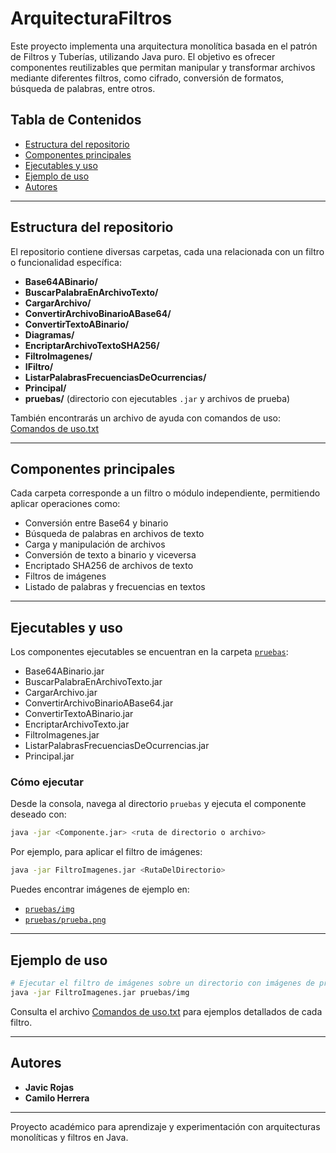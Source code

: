 # ArquitecturaFiltros

Este proyecto implementa una arquitectura monolítica basada en el patrón de Filtros y Tuberías, utilizando Java puro. El objetivo es ofrecer componentes reutilizables que permitan manipular y transformar archivos mediante diferentes filtros, como cifrado, conversión de formatos, búsqueda de palabras, entre otros.

## Tabla de Contenidos

- [Estructura del repositorio](#estructura-del-repositorio)
- [Componentes principales](#componentes-principales)
- [Ejecutables y uso](#ejecutables-y-uso)
- [Ejemplo de uso](#ejemplo-de-uso)
- [Autores](#autores)

---

## Estructura del repositorio

El repositorio contiene diversas carpetas, cada una relacionada con un filtro o funcionalidad específica:

- **Base64ABinario/**
- **BuscarPalabraEnArchivoTexto/**
- **CargarArchivo/**
- **ConvertirArchivoBinarioABase64/**
- **ConvertirTextoABinario/**
- **Diagramas/**
- **EncriptarArchivoTextoSHA256/**
- **FiltroImagenes/**
- **IFiltro/**
- **ListarPalabrasFrecuenciasDeOcurrencias/**
- **Principal/**
- **pruebas/** (directorio con ejecutables `.jar` y archivos de prueba)

También encontrarás un archivo de ayuda con comandos de uso:  
[Comandos de uso.txt](https://github.com/JavicR22/ArquitecturaFiltros/blob/main/Comandos%20de%20uso.txt)

---

## Componentes principales

Cada carpeta corresponde a un filtro o módulo independiente, permitiendo aplicar operaciones como:

- Conversión entre Base64 y binario
- Búsqueda de palabras en archivos de texto
- Carga y manipulación de archivos
- Conversión de texto a binario y viceversa
- Encriptado SHA256 de archivos de texto
- Filtros de imágenes
- Listado de palabras y frecuencias en textos

---

## Ejecutables y uso

Los componentes ejecutables se encuentran en la carpeta [`pruebas`](https://github.com/JavicR22/ArquitecturaFiltros/tree/main/pruebas):

- Base64ABinario.jar
- BuscarPalabraEnArchivoTexto.jar
- CargarArchivo.jar
- ConvertirArchivoBinarioABase64.jar
- ConvertirTextoABinario.jar
- EncriptarArchivoTexto.jar
- FiltroImagenes.jar
- ListarPalabrasFrecuenciasDeOcurrencias.jar
- Principal.jar

### Cómo ejecutar

Desde la consola, navega al directorio `pruebas` y ejecuta el componente deseado con:

```sh
java -jar <Componente.jar> <ruta de directorio o archivo>
```

Por ejemplo, para aplicar el filtro de imágenes:

```sh
java -jar FiltroImagenes.jar <RutaDelDirectorio>
```

Puedes encontrar imágenes de ejemplo en:
- [`pruebas/img`](https://github.com/JavicR22/ArquitecturaFiltros/tree/main/pruebas/img)
- [`pruebas/prueba.png`](https://github.com/JavicR22/ArquitecturaFiltros/blob/main/pruebas/prueba.png)

---

## Ejemplo de uso

```sh
# Ejecutar el filtro de imágenes sobre un directorio con imágenes de prueba:
java -jar FiltroImagenes.jar pruebas/img
```
Consulta el archivo [Comandos de uso.txt](https://github.com/JavicR22/ArquitecturaFiltros/blob/main/Comandos%20de%20uso.txt) para ejemplos detallados de cada filtro.

---

## Autores

- **Javic Rojas**
- **Camilo Herrera**

---

Proyecto académico para aprendizaje y experimentación con arquitecturas monolíticas y filtros en Java.
